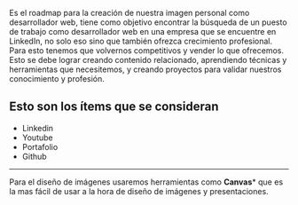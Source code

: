 
Es el roadmap para la creación de nuestra imagen personal como desarrollador web, tiene como objetivo encontrar la búsqueda de un puesto de trabajo como desarrollador web en una empresa que se encuentre en LinkedIn, no solo eso sino que también ofrezca crecimiento profesional. Para esto tenemos que volvernos competitivos y vender lo que ofrecemos. Esto se debe lograr creando contenido relacionado, aprendiendo técnicas y herramientas que necesitemos, y creando proyectos para validar nuestros conocimiento y profesión.

## Esto son los ítems que se consideran

- Linkedin
- Youtube
- Portafolio
- Github

---

Para el diseño de  imágenes usaremos herramientas como **Canvas*** que es la mas fácil de usar a la hora de diseño de imágenes y presentaciones.

